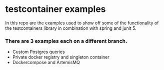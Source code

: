 # testcontainer examples
In this repo are the examples used to show off some of the functionality of the testcontainers library in combination with spring and junit 5.

### There are 3 examples each on a different branch.

- Custom Postgres queries
- Private docker registry and singleton container
- Dockercompose and ArtemisMQ
